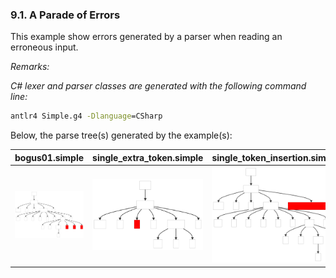 ﻿### 9.1. A Parade of Errors

This example show errors generated by a parser when reading an erroneous input.

_Remarks:_

_C# lexer and parser classes are generated with the following command line:_

```bat
antlr4 Simple.g4 -Dlanguage=CSharp
```

Below, the parse tree(s) generated by the example(s):

| bogus01.simple | single_extra_token.simple | single_token_insertion.simple |
| -------------- | ------------------------- | ----------------------------- |
| <img src=".resources/bogus_assignment_expression.simple.svg" alt="Bogus Assignment Expression" width="300px"/> | <img src=".resources/single_extra_token.simple.svg" alt="Single Extra Token" width="300px"/> | <img src=".resources/single_token_insertion.simple.svg" alt="Single Token Insertion" width="300px"/> |
